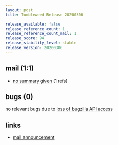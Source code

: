 ```yaml
---
layout: post
title: Tumbleweed Release 20200306

release_available: false
release_reference_count: 1
release_reference_count_mail: 1
release_score: 94
release_stability_level: stable
release_version: 20200306
---
```


## mail (1:1)

- [no summary given](https://github.com/boombatower/tumbleweed-review/issues/10) (1 refs)

## bugs (0)

<!--more-->

no relevant bugs due to [loss of bugzilla API access](https://bugzilla.opensuse.org/show_bug.cgi?id=1157722)



## links

- [mail announcement](https://github.com/boombatower/tumbleweed-review/issues/10)
